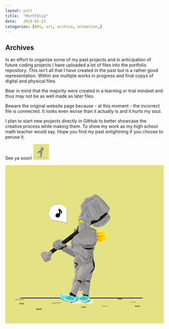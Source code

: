 ```yaml
---
layout: post
title:  "Portfolio"
date:   2019-05-23
categories: [ARS, art, archive, animation,]
---
```


## Archives

In an effort to organize some of my past projects and in anticipation of future coding projects I have uploaded a lot of files into the portfolio repository. This isn't all that I have created in the past but is a rather good representation. Within are multiple works in progress and final copys of digital and physical files. 

Bear in mind that the majority were created in a learning or trial mindset and thus may not be as well made as later files. 

Beware the original website page because - at this moment - the incorrect file is connected. It looks even worse than it actually is and it hurts my soul.

I plan to start new projects directly in GitHub to better showcase the creative process while making them. To show my work as my high school math teacher would say.  Hope you find my past enlightning if you choose to peruse it.

See ya soon!
<img src="/assets/images/rein_heelies.gif" alt="rein heelies" height="50" width="50">

![](/assets/images/rein_heelies.gif)
